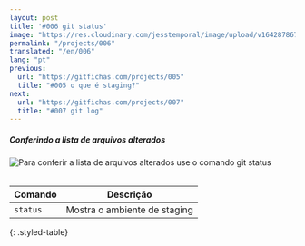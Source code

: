 ```yaml
---
layout: post
title: '#006 git status'
image: "https://res.cloudinary.com/jesstemporal/image/upload/v1642878670/gitfichas/pt/006/thumbnail_asvztm.jpg"
permalink: "/projects/006"
translated: "/en/006"
lang: "pt"
previous:
  url: "https://gitfichas.com/projects/005"
  title: "#005 o que é staging?"
next:
  url: "https://gitfichas.com/projects/007"
  title: "#007 git log"
---
```

##### Conferindo a lista de arquivos alterados

<img alt="Para conferir a lista de arquivos alterados use o comando git status" src="https://res.cloudinary.com/jesstemporal/image/upload/v1642878671/gitfichas/pt/006/full_h8afms.jpg"><br><br>

| Comando | Descrição |
|---------|-------------|
| `status` | Mostra o ambiente de staging |
{: .styled-table}
